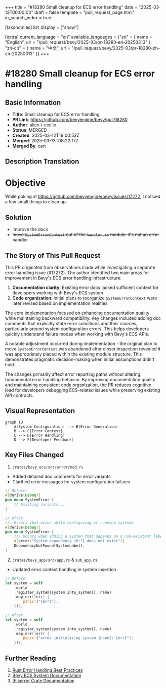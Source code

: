 +++
title = "#18280 Small cleanup for ECS error handling"
date = "2025-03-13T00:00:00"
draft = false
template = "pull_request_page.html"
in_search_index = true

[taxonomies]
list_display = ["show"]

[extra]
current_language = "en"
available_languages = {"en" = { name = "English", url = "/pull_request/bevy/2025-03/pr-18280-en-20250313" }, "zh-cn" = { name = "中文", url = "/pull_request/bevy/2025-03/pr-18280-zh-cn-20250313" }}
+++

# #18280 Small cleanup for ECS error handling

## Basic Information
- **Title**: Small cleanup for ECS error handling
- **PR Link**: https://github.com/bevyengine/bevy/pull/18280
- **Author**: alice-i-cecile
- **Status**: MERGED
- **Created**: 2025-03-12T19:00:53Z
- **Merged**: 2025-03-13T08:22:17Z
- **Merged By**: cart

## Description Translation
# Objective

While poking at https://github.com/bevyengine/bevy/issues/17272, I noticed a few small things to clean up.

## Solution

- Improve the docs
- ~~move `SystemErrorContext` out of the `handler.rs` module: it's not an error handler~~

## The Story of This Pull Request

This PR originated from observations made while investigating a separate error handling issue (#17272). The author identified two main areas for improvement in Bevy's ECS error handling infrastructure:

1. **Documentation clarity**: Existing error docs lacked sufficient context for developers working with Bevy's ECS system
2. **Code organization**: Initial plans to reorganize `SystemErrorContext` were later revised based on implementation realities

The core implementation focused on enhancing documentation quality while maintaining backward compatibility. Key changes included adding doc comments that explicitly state error conditions and their sources, particularly around system configuration errors. This helps developers quickly understand failure modes when working with Bevy's ECS APIs.

A notable adjustment occurred during implementation - the original plan to move `SystemErrorContext` was abandoned after closer inspection revealed it was appropriately placed within the existing module structure. This demonstrates pragmatic decision-making when initial assumptions didn't hold.

The changes primarily affect error reporting paths without altering fundamental error handling behavior. By improving documentation quality and maintaining consistent code organization, the PR reduces cognitive load for developers debugging ECS-related issues while preserving existing API contracts.

## Visual Representation

```mermaid
graph TD
    A[System Configuration] --> B[Error Generation]
    B --> C[Error Context]
    C --> D[Error Handling]
    D --> E[Developer Feedback]
```

## Key Files Changed

1. `crates/bevy_ecs/src/error/mod.rs`
- Added detailed doc comments for error variants
- Clarified error messages for system configuration failures
```rust
// Before:
#[derive(Debug)]
pub enum SystemError {
    // Existing variants...
}

// After:
/// Errors that occur while configuring or running systems
#[derive(Debug)]
pub enum SystemError {
    /// Occurs when adding a system that depends on a non-existent label
    #[error("System dependency {0:?} does not exist")]
    DependencyNotFound(SystemLabel),
}
```

2. `crates/bevy_app/src/app.rs` & `sub_app.rs`
- Updated error context handling in system insertion
```rust
// Before:
let system = self
    .world
    .register_system(system.into_system(), name)
    .map_err(|err| {
        panic!("{err}"); 
    })?;

// After:
let system = self
    .world
    .register_system(system.into_system(), name)
    .map_err(|err| {
        panic!("error initializing system {name}: {err}");
    })?;
```

## Further Reading

1. [Rust Error Handling Best Practices](https://doc.rust-lang.org/book/ch09-00-error-handling.html)
2. [Bevy ECS System Documentation](https://bevyengine.org/learn/book/ecs/system/)
3. [thiserror Crate Documentation](https://docs.rs/thiserror/latest/thiserror/)